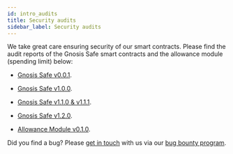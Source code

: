 ```yaml
---
id: intro_audits
title: Security audits
sidebar_label: Security audits
---
```


We take great care ensuring security of our smart contracts. Please find the audit reports of the Gnosis Safe smart contracts and the allowance module (spending limit) below:

- [Gnosis Safe v0.0.1](https://github.com/gnosis/safe-contracts/blob/v1.1.1/docs/alexey_audit.md).
- [Gnosis Safe v1.0.0](https://github.com/gnosis/safe-contracts/blob/v1.1.1/docs/Gnosis_Safe_Formal_Verification_Report_1_0_0.pdf).
- [Gnosis Safe v1.1.0 & v1.1.1](https://github.com/gnosis/safe-contracts/blob/v1.1.1/docs/audit_1_1_1.md).
- [Gnosis Safe v1.2.0](https://github.com/gnosis/safe-contracts/blob/v1.2.0/docs/audit_1_2_0.md).

- [Allowance Module v0.1.0](https://github.com/gnosis/safe-modules/blob/master/allowances/AllowanceModuleAuditOct2020.md).

Did you find a bug? Please [get in touch](mailto:bounty@gnosis.io) with us via our [bug bounty program](/safe/docs/intro_bug_bounty).